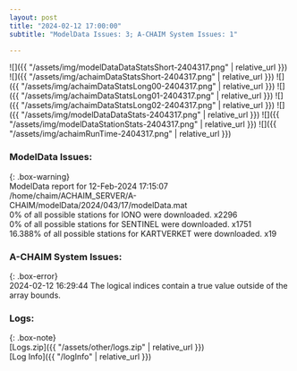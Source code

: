 ```yaml
---
layout: post
title: "2024-02-12 17:00:00"
subtitle: "ModelData Issues: 3; A-CHAIM System Issues: 1"

---
```


![]({{ "/assets/img/modelDataDataStatsShort-2404317.png" | relative_url }})
![]({{ "/assets/img/achaimDataStatsShort-2404317.png" | relative_url }})
![]({{ "/assets/img/achaimDataStatsLong00-2404317.png" | relative_url }})
![]({{ "/assets/img/achaimDataStatsLong01-2404317.png" | relative_url }})
![]({{ "/assets/img/achaimDataStatsLong02-2404317.png" | relative_url }})
![]({{ "/assets/img/modelDataDataStats-2404317.png" | relative_url }})
![]({{ "/assets/img/modelDataStationStats-2404317.png" | relative_url }})
![]({{ "/assets/img/achaimRunTime-2404317.png" | relative_url }})


### ModelData Issues:  
  
{: .box-warning}  
 ModelData report for 12-Feb-2024 17:15:07   
 /home/chaim/ACHAIM_SERVER/A-CHAIM/modelData/2024/043/17/modelData.mat   
 0% of all possible stations for IONO were downloaded. x2296   
 0% of all possible stations for SENTINEL were downloaded. x1751   
 16.388% of all possible stations for KARTVERKET were downloaded. x19   
  
### A-CHAIM System Issues:  
  
{: .box-error}  
2024-02-12 16:29:44 The logical indices contain a true value outside of the array bounds.  

### Logs:  
  
{: .box-note}  
[Logs.zip]({{ "/assets/other/logs.zip" | relative_url }})  
[Log Info]({{ "/logInfo" | relative_url }})  
